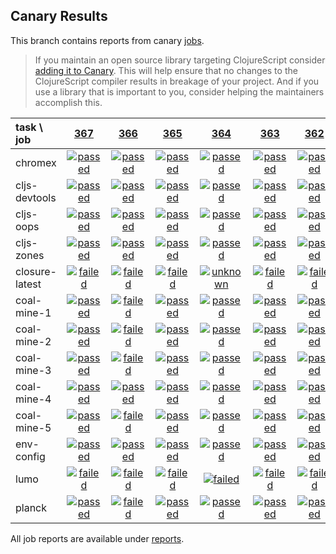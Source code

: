 ## Canary Results

This branch contains reports from canary [jobs](https://github.com/cljs-oss/canary/tree/jobs).

> If you maintain an open source library targeting ClojureScript consider [adding it to Canary](https://github.com/cljs-oss/canary/tree/master#how-to-participate). This will help ensure that no changes to the ClojureScript compiler results in breakage of your project. And if you use a library that is important to you, consider helping the maintainers accomplish this.

[//]: # (begin_overview_table)

| task \ job | <a href="reports/2018/05/02/job-000367-1.10.271-132d3aa" title="job #367 finished on 2018-05-02">367</a> | <a href="reports/2018/05/01/job-000366-1.10.271-132d3aa" title="job #366 finished on 2018-05-01">366</a> | <a href="reports/2018/04/30/job-000365-1.10.271-132d3aa" title="job #365 finished on 2018-04-30">365</a> | <a href="reports/2018/04/29/job-000364-1.10.271-132d3aa" title="job #364 finished on 2018-04-29">364</a> | <a href="reports/2018/04/28/job-000363-1.10.271-132d3aa" title="job #363 finished on 2018-04-28">363</a> | <a href="reports/2018/04/27/job-000362-1.10.271-132d3aa" title="job #362 finished on 2018-04-27">362</a> | <a href="reports/2018/04/26/job-000361-1.10.271-132d3aa" title="job #361 finished on 2018-04-26">361</a> | <a href="reports/2018/04/25/job-000360-1.10.271-132d3aa" title="job #360 finished on 2018-04-25">360</a> | <a href="reports/2018/04/24/job-000359-1.10.271-132d3aa" title="job #359 finished on 2018-04-24">359</a> | <a href="reports/2018/04/23/job-000358-1.10.271-132d3aa" title="job #358 finished on 2018-04-23">358</a> |
| :--- | :---: | :---: | :---: | :---: | :---: | :---: | :---: | :---: | :---: | :---: |
| chromex | <a href="reports/2018/05/02/job-000367-1.10.271-132d3aa#-chromex"><img title="passed" src="http://box.binaryage.com/s-passed.svg"><a> | <a href="reports/2018/05/01/job-000366-1.10.271-132d3aa#-chromex"><img title="passed" src="http://box.binaryage.com/s-passed.svg"><a> | <a href="reports/2018/04/30/job-000365-1.10.271-132d3aa#-chromex"><img title="passed" src="http://box.binaryage.com/s-passed.svg"><a> | <a href="reports/2018/04/29/job-000364-1.10.271-132d3aa#-chromex"><img title="passed" src="http://box.binaryage.com/s-passed.svg"><a> | <a href="reports/2018/04/28/job-000363-1.10.271-132d3aa#-chromex"><img title="passed" src="http://box.binaryage.com/s-passed.svg"><a> | <a href="reports/2018/04/27/job-000362-1.10.271-132d3aa#-chromex"><img title="passed" src="http://box.binaryage.com/s-passed.svg"><a> | <a href="reports/2018/04/26/job-000361-1.10.271-132d3aa#-chromex"><img title="passed" src="http://box.binaryage.com/s-passed.svg"><a> | <a href="reports/2018/04/25/job-000360-1.10.271-132d3aa#-chromex"><img title="passed" src="http://box.binaryage.com/s-passed.svg"><a> | <a href="reports/2018/04/24/job-000359-1.10.271-132d3aa#-chromex"><img title="passed" src="http://box.binaryage.com/s-passed.svg"><a> | <a href="reports/2018/04/23/job-000358-1.10.271-132d3aa#-chromex"><img title="passed" src="http://box.binaryage.com/s-passed.svg"><a> |
| cljs-devtools | <a href="reports/2018/05/02/job-000367-1.10.271-132d3aa#-cljs-devtools"><img title="passed" src="http://box.binaryage.com/s-passed.svg"><a> | <a href="reports/2018/05/01/job-000366-1.10.271-132d3aa#-cljs-devtools"><img title="passed" src="http://box.binaryage.com/s-passed.svg"><a> | <a href="reports/2018/04/30/job-000365-1.10.271-132d3aa#-cljs-devtools"><img title="passed" src="http://box.binaryage.com/s-passed.svg"><a> | <a href="reports/2018/04/29/job-000364-1.10.271-132d3aa#-cljs-devtools"><img title="passed" src="http://box.binaryage.com/s-passed.svg"><a> | <a href="reports/2018/04/28/job-000363-1.10.271-132d3aa#-cljs-devtools"><img title="passed" src="http://box.binaryage.com/s-passed.svg"><a> | <a href="reports/2018/04/27/job-000362-1.10.271-132d3aa#-cljs-devtools"><img title="passed" src="http://box.binaryage.com/s-passed.svg"><a> | <a href="reports/2018/04/26/job-000361-1.10.271-132d3aa#-cljs-devtools"><img title="passed" src="http://box.binaryage.com/s-passed.svg"><a> | <a href="reports/2018/04/25/job-000360-1.10.271-132d3aa#-cljs-devtools"><img title="passed" src="http://box.binaryage.com/s-passed.svg"><a> | <a href="reports/2018/04/24/job-000359-1.10.271-132d3aa#-cljs-devtools"><img title="passed" src="http://box.binaryage.com/s-passed.svg"><a> | <a href="reports/2018/04/23/job-000358-1.10.271-132d3aa#-cljs-devtools"><img title="passed" src="http://box.binaryage.com/s-passed.svg"><a> |
| cljs-oops | <a href="reports/2018/05/02/job-000367-1.10.271-132d3aa#-cljs-oops"><img title="passed" src="http://box.binaryage.com/s-passed.svg"><a> | <a href="reports/2018/05/01/job-000366-1.10.271-132d3aa#-cljs-oops"><img title="passed" src="http://box.binaryage.com/s-passed.svg"><a> | <a href="reports/2018/04/30/job-000365-1.10.271-132d3aa#-cljs-oops"><img title="passed" src="http://box.binaryage.com/s-passed.svg"><a> | <a href="reports/2018/04/29/job-000364-1.10.271-132d3aa#-cljs-oops"><img title="passed" src="http://box.binaryage.com/s-passed.svg"><a> | <a href="reports/2018/04/28/job-000363-1.10.271-132d3aa#-cljs-oops"><img title="passed" src="http://box.binaryage.com/s-passed.svg"><a> | <a href="reports/2018/04/27/job-000362-1.10.271-132d3aa#-cljs-oops"><img title="passed" src="http://box.binaryage.com/s-passed.svg"><a> | <a href="reports/2018/04/26/job-000361-1.10.271-132d3aa#-cljs-oops"><img title="passed" src="http://box.binaryage.com/s-passed.svg"><a> | <a href="reports/2018/04/25/job-000360-1.10.271-132d3aa#-cljs-oops"><img title="passed" src="http://box.binaryage.com/s-passed.svg"><a> | <a href="reports/2018/04/24/job-000359-1.10.271-132d3aa#-cljs-oops"><img title="passed" src="http://box.binaryage.com/s-passed.svg"><a> | <a href="reports/2018/04/23/job-000358-1.10.271-132d3aa#-cljs-oops"><img title="passed" src="http://box.binaryage.com/s-passed.svg"><a> |
| cljs-zones | <a href="reports/2018/05/02/job-000367-1.10.271-132d3aa#-cljs-zones"><img title="passed" src="http://box.binaryage.com/s-passed.svg"><a> | <a href="reports/2018/05/01/job-000366-1.10.271-132d3aa#-cljs-zones"><img title="passed" src="http://box.binaryage.com/s-passed.svg"><a> | <a href="reports/2018/04/30/job-000365-1.10.271-132d3aa#-cljs-zones"><img title="passed" src="http://box.binaryage.com/s-passed.svg"><a> | <a href="reports/2018/04/29/job-000364-1.10.271-132d3aa#-cljs-zones"><img title="passed" src="http://box.binaryage.com/s-passed.svg"><a> | <a href="reports/2018/04/28/job-000363-1.10.271-132d3aa#-cljs-zones"><img title="passed" src="http://box.binaryage.com/s-passed.svg"><a> | <a href="reports/2018/04/27/job-000362-1.10.271-132d3aa#-cljs-zones"><img title="passed" src="http://box.binaryage.com/s-passed.svg"><a> | <a href="reports/2018/04/26/job-000361-1.10.271-132d3aa#-cljs-zones"><img title="passed" src="http://box.binaryage.com/s-passed.svg"><a> | <a href="reports/2018/04/25/job-000360-1.10.271-132d3aa#-cljs-zones"><img title="passed" src="http://box.binaryage.com/s-passed.svg"><a> | <a href="reports/2018/04/24/job-000359-1.10.271-132d3aa#-cljs-zones"><img title="passed" src="http://box.binaryage.com/s-passed.svg"><a> | <a href="reports/2018/04/23/job-000358-1.10.271-132d3aa#-cljs-zones"><img title="passed" src="http://box.binaryage.com/s-passed.svg"><a> |
| closure-latest | <a href="reports/2018/05/02/job-000367-1.10.271-132d3aa#-closure-latest"><img title="failed" src="http://box.binaryage.com/s-failed.svg"><a> | <a href="reports/2018/05/01/job-000366-1.10.271-132d3aa#-closure-latest"><img title="failed" src="http://box.binaryage.com/s-failed.svg"><a> | <a href="reports/2018/04/30/job-000365-1.10.271-132d3aa#-closure-latest"><img title="failed" src="http://box.binaryage.com/s-failed.svg"><a> | <a href="reports/2018/04/29/job-000364-1.10.271-132d3aa#-closure-latest"><img title="unknown" src="http://box.binaryage.com/s-unknown.svg"><a> | <a href="reports/2018/04/28/job-000363-1.10.271-132d3aa#-closure-latest"><img title="failed" src="http://box.binaryage.com/s-failed.svg"><a> | <a href="reports/2018/04/27/job-000362-1.10.271-132d3aa#-closure-latest"><img title="failed" src="http://box.binaryage.com/s-failed.svg"><a> | <a href="reports/2018/04/26/job-000361-1.10.271-132d3aa#-closure-latest"><img title="failed" src="http://box.binaryage.com/s-failed.svg"><a> | <a href="reports/2018/04/25/job-000360-1.10.271-132d3aa#-closure-latest"><img title="failed" src="http://box.binaryage.com/s-failed.svg"><a> | <a href="reports/2018/04/24/job-000359-1.10.271-132d3aa#-closure-latest"><img title="failed" src="http://box.binaryage.com/s-failed.svg"><a> | <a href="reports/2018/04/23/job-000358-1.10.271-132d3aa#-closure-latest"><img title="failed" src="http://box.binaryage.com/s-failed.svg"><a> |
| coal-mine-1 | <a href="reports/2018/05/02/job-000367-1.10.271-132d3aa#-coal-mine-1"><img title="passed" src="http://box.binaryage.com/s-passed.svg"><a> | <a href="reports/2018/05/01/job-000366-1.10.271-132d3aa#-coal-mine-1"><img title="failed" src="http://box.binaryage.com/s-failed.svg"><a> | <a href="reports/2018/04/30/job-000365-1.10.271-132d3aa#-coal-mine-1"><img title="passed" src="http://box.binaryage.com/s-passed.svg"><a> | <a href="reports/2018/04/29/job-000364-1.10.271-132d3aa#-coal-mine-1"><img title="passed" src="http://box.binaryage.com/s-passed.svg"><a> | <a href="reports/2018/04/28/job-000363-1.10.271-132d3aa#-coal-mine-1"><img title="passed" src="http://box.binaryage.com/s-passed.svg"><a> | <a href="reports/2018/04/27/job-000362-1.10.271-132d3aa#-coal-mine-1"><img title="passed" src="http://box.binaryage.com/s-passed.svg"><a> | <a href="reports/2018/04/26/job-000361-1.10.271-132d3aa#-coal-mine-1"><img title="passed" src="http://box.binaryage.com/s-passed.svg"><a> | <a href="reports/2018/04/25/job-000360-1.10.271-132d3aa#-coal-mine-1"><img title="passed" src="http://box.binaryage.com/s-passed.svg"><a> | <a href="reports/2018/04/24/job-000359-1.10.271-132d3aa#-coal-mine-1"><img title="passed" src="http://box.binaryage.com/s-passed.svg"><a> | <a href="reports/2018/04/23/job-000358-1.10.271-132d3aa#-coal-mine-1"><img title="passed" src="http://box.binaryage.com/s-passed.svg"><a> |
| coal-mine-2 | <a href="reports/2018/05/02/job-000367-1.10.271-132d3aa#-coal-mine-2"><img title="passed" src="http://box.binaryage.com/s-passed.svg"><a> | <a href="reports/2018/05/01/job-000366-1.10.271-132d3aa#-coal-mine-2"><img title="failed" src="http://box.binaryage.com/s-failed.svg"><a> | <a href="reports/2018/04/30/job-000365-1.10.271-132d3aa#-coal-mine-2"><img title="passed" src="http://box.binaryage.com/s-passed.svg"><a> | <a href="reports/2018/04/29/job-000364-1.10.271-132d3aa#-coal-mine-2"><img title="passed" src="http://box.binaryage.com/s-passed.svg"><a> | <a href="reports/2018/04/28/job-000363-1.10.271-132d3aa#-coal-mine-2"><img title="passed" src="http://box.binaryage.com/s-passed.svg"><a> | <a href="reports/2018/04/27/job-000362-1.10.271-132d3aa#-coal-mine-2"><img title="passed" src="http://box.binaryage.com/s-passed.svg"><a> | <a href="reports/2018/04/26/job-000361-1.10.271-132d3aa#-coal-mine-2"><img title="passed" src="http://box.binaryage.com/s-passed.svg"><a> | <a href="reports/2018/04/25/job-000360-1.10.271-132d3aa#-coal-mine-2"><img title="passed" src="http://box.binaryage.com/s-passed.svg"><a> | <a href="reports/2018/04/24/job-000359-1.10.271-132d3aa#-coal-mine-2"><img title="passed" src="http://box.binaryage.com/s-passed.svg"><a> | <a href="reports/2018/04/23/job-000358-1.10.271-132d3aa#-coal-mine-2"><img title="passed" src="http://box.binaryage.com/s-passed.svg"><a> |
| coal-mine-3 | <a href="reports/2018/05/02/job-000367-1.10.271-132d3aa#-coal-mine-3"><img title="passed" src="http://box.binaryage.com/s-passed.svg"><a> | <a href="reports/2018/05/01/job-000366-1.10.271-132d3aa#-coal-mine-3"><img title="failed" src="http://box.binaryage.com/s-failed.svg"><a> | <a href="reports/2018/04/30/job-000365-1.10.271-132d3aa#-coal-mine-3"><img title="passed" src="http://box.binaryage.com/s-passed.svg"><a> | <a href="reports/2018/04/29/job-000364-1.10.271-132d3aa#-coal-mine-3"><img title="passed" src="http://box.binaryage.com/s-passed.svg"><a> | <a href="reports/2018/04/28/job-000363-1.10.271-132d3aa#-coal-mine-3"><img title="passed" src="http://box.binaryage.com/s-passed.svg"><a> | <a href="reports/2018/04/27/job-000362-1.10.271-132d3aa#-coal-mine-3"><img title="passed" src="http://box.binaryage.com/s-passed.svg"><a> | <a href="reports/2018/04/26/job-000361-1.10.271-132d3aa#-coal-mine-3"><img title="passed" src="http://box.binaryage.com/s-passed.svg"><a> | <a href="reports/2018/04/25/job-000360-1.10.271-132d3aa#-coal-mine-3"><img title="passed" src="http://box.binaryage.com/s-passed.svg"><a> | <a href="reports/2018/04/24/job-000359-1.10.271-132d3aa#-coal-mine-3"><img title="passed" src="http://box.binaryage.com/s-passed.svg"><a> | <a href="reports/2018/04/23/job-000358-1.10.271-132d3aa#-coal-mine-3"><img title="passed" src="http://box.binaryage.com/s-passed.svg"><a> |
| coal-mine-4 | <a href="reports/2018/05/02/job-000367-1.10.271-132d3aa#-coal-mine-4"><img title="passed" src="http://box.binaryage.com/s-passed.svg"><a> | <a href="reports/2018/05/01/job-000366-1.10.271-132d3aa#-coal-mine-4"><img title="passed" src="http://box.binaryage.com/s-passed.svg"><a> | <a href="reports/2018/04/30/job-000365-1.10.271-132d3aa#-coal-mine-4"><img title="passed" src="http://box.binaryage.com/s-passed.svg"><a> | <a href="reports/2018/04/29/job-000364-1.10.271-132d3aa#-coal-mine-4"><img title="passed" src="http://box.binaryage.com/s-passed.svg"><a> | <a href="reports/2018/04/28/job-000363-1.10.271-132d3aa#-coal-mine-4"><img title="passed" src="http://box.binaryage.com/s-passed.svg"><a> | <a href="reports/2018/04/27/job-000362-1.10.271-132d3aa#-coal-mine-4"><img title="passed" src="http://box.binaryage.com/s-passed.svg"><a> | <a href="reports/2018/04/26/job-000361-1.10.271-132d3aa#-coal-mine-4"><img title="passed" src="http://box.binaryage.com/s-passed.svg"><a> | <a href="reports/2018/04/25/job-000360-1.10.271-132d3aa#-coal-mine-4"><img title="passed" src="http://box.binaryage.com/s-passed.svg"><a> | <a href="reports/2018/04/24/job-000359-1.10.271-132d3aa#-coal-mine-4"><img title="passed" src="http://box.binaryage.com/s-passed.svg"><a> | <a href="reports/2018/04/23/job-000358-1.10.271-132d3aa#-coal-mine-4"><img title="passed" src="http://box.binaryage.com/s-passed.svg"><a> |
| coal-mine-5 | <a href="reports/2018/05/02/job-000367-1.10.271-132d3aa#-coal-mine-5"><img title="passed" src="http://box.binaryage.com/s-passed.svg"><a> | <a href="reports/2018/05/01/job-000366-1.10.271-132d3aa#-coal-mine-5"><img title="failed" src="http://box.binaryage.com/s-failed.svg"><a> | <a href="reports/2018/04/30/job-000365-1.10.271-132d3aa#-coal-mine-5"><img title="passed" src="http://box.binaryage.com/s-passed.svg"><a> | <a href="reports/2018/04/29/job-000364-1.10.271-132d3aa#-coal-mine-5"><img title="passed" src="http://box.binaryage.com/s-passed.svg"><a> | <a href="reports/2018/04/28/job-000363-1.10.271-132d3aa#-coal-mine-5"><img title="passed" src="http://box.binaryage.com/s-passed.svg"><a> | <a href="reports/2018/04/27/job-000362-1.10.271-132d3aa#-coal-mine-5"><img title="passed" src="http://box.binaryage.com/s-passed.svg"><a> | <a href="reports/2018/04/26/job-000361-1.10.271-132d3aa#-coal-mine-5"><img title="passed" src="http://box.binaryage.com/s-passed.svg"><a> | <a href="reports/2018/04/25/job-000360-1.10.271-132d3aa#-coal-mine-5"><img title="passed" src="http://box.binaryage.com/s-passed.svg"><a> | <a href="reports/2018/04/24/job-000359-1.10.271-132d3aa#-coal-mine-5"><img title="passed" src="http://box.binaryage.com/s-passed.svg"><a> | <a href="reports/2018/04/23/job-000358-1.10.271-132d3aa#-coal-mine-5"><img title="passed" src="http://box.binaryage.com/s-passed.svg"><a> |
| env-config | <a href="reports/2018/05/02/job-000367-1.10.271-132d3aa#-env-config"><img title="passed" src="http://box.binaryage.com/s-passed.svg"><a> | <a href="reports/2018/05/01/job-000366-1.10.271-132d3aa#-env-config"><img title="passed" src="http://box.binaryage.com/s-passed.svg"><a> | <a href="reports/2018/04/30/job-000365-1.10.271-132d3aa#-env-config"><img title="passed" src="http://box.binaryage.com/s-passed.svg"><a> | <a href="reports/2018/04/29/job-000364-1.10.271-132d3aa#-env-config"><img title="passed" src="http://box.binaryage.com/s-passed.svg"><a> | <a href="reports/2018/04/28/job-000363-1.10.271-132d3aa#-env-config"><img title="passed" src="http://box.binaryage.com/s-passed.svg"><a> | <a href="reports/2018/04/27/job-000362-1.10.271-132d3aa#-env-config"><img title="passed" src="http://box.binaryage.com/s-passed.svg"><a> | <a href="reports/2018/04/26/job-000361-1.10.271-132d3aa#-env-config"><img title="passed" src="http://box.binaryage.com/s-passed.svg"><a> | <a href="reports/2018/04/25/job-000360-1.10.271-132d3aa#-env-config"><img title="passed" src="http://box.binaryage.com/s-passed.svg"><a> | <a href="reports/2018/04/24/job-000359-1.10.271-132d3aa#-env-config"><img title="passed" src="http://box.binaryage.com/s-passed.svg"><a> | <a href="reports/2018/04/23/job-000358-1.10.271-132d3aa#-env-config"><img title="failed" src="http://box.binaryage.com/s-failed.svg"><a> |
| lumo | <a href="reports/2018/05/02/job-000367-1.10.271-132d3aa#-lumo"><img title="failed" src="http://box.binaryage.com/s-failed.svg"><a> | <a href="reports/2018/05/01/job-000366-1.10.271-132d3aa#-lumo"><img title="failed" src="http://box.binaryage.com/s-failed.svg"><a> | <a href="reports/2018/04/30/job-000365-1.10.271-132d3aa#-lumo"><img title="failed" src="http://box.binaryage.com/s-failed.svg"><a> | <a href="reports/2018/04/29/job-000364-1.10.271-132d3aa#-lumo"><img title="failed" src="http://box.binaryage.com/s-failed.svg"><a> | <a href="reports/2018/04/28/job-000363-1.10.271-132d3aa#-lumo"><img title="failed" src="http://box.binaryage.com/s-failed.svg"><a> | <a href="reports/2018/04/27/job-000362-1.10.271-132d3aa#-lumo"><img title="failed" src="http://box.binaryage.com/s-failed.svg"><a> | <a href="reports/2018/04/26/job-000361-1.10.271-132d3aa#-lumo"><img title="failed" src="http://box.binaryage.com/s-failed.svg"><a> | <a href="reports/2018/04/25/job-000360-1.10.271-132d3aa#-lumo"><img title="failed" src="http://box.binaryage.com/s-failed.svg"><a> | <a href="reports/2018/04/24/job-000359-1.10.271-132d3aa#-lumo"><img title="failed" src="http://box.binaryage.com/s-failed.svg"><a> | <a href="reports/2018/04/23/job-000358-1.10.271-132d3aa#-lumo"><img title="failed" src="http://box.binaryage.com/s-failed.svg"><a> |
| planck | <a href="reports/2018/05/02/job-000367-1.10.271-132d3aa#-planck"><img title="passed" src="http://box.binaryage.com/s-passed.svg"><a> | <a href="reports/2018/05/01/job-000366-1.10.271-132d3aa#-planck"><img title="failed" src="http://box.binaryage.com/s-failed.svg"><a> | <a href="reports/2018/04/30/job-000365-1.10.271-132d3aa#-planck"><img title="passed" src="http://box.binaryage.com/s-passed.svg"><a> | <a href="reports/2018/04/29/job-000364-1.10.271-132d3aa#-planck"><img title="passed" src="http://box.binaryage.com/s-passed.svg"><a> | <a href="reports/2018/04/28/job-000363-1.10.271-132d3aa#-planck"><img title="passed" src="http://box.binaryage.com/s-passed.svg"><a> | <a href="reports/2018/04/27/job-000362-1.10.271-132d3aa#-planck"><img title="passed" src="http://box.binaryage.com/s-passed.svg"><a> | <a href="reports/2018/04/26/job-000361-1.10.271-132d3aa#-planck"><img title="passed" src="http://box.binaryage.com/s-passed.svg"><a> | <a href="reports/2018/04/25/job-000360-1.10.271-132d3aa#-planck"><img title="passed" src="http://box.binaryage.com/s-passed.svg"><a> | <a href="reports/2018/04/24/job-000359-1.10.271-132d3aa#-planck"><img title="passed" src="http://box.binaryage.com/s-passed.svg"><a> | <a href="reports/2018/04/23/job-000358-1.10.271-132d3aa#-planck"><img title="passed" src="http://box.binaryage.com/s-passed.svg"><a> |

[//]: # (end_overview_table)

All job reports are available under [reports](reports).
